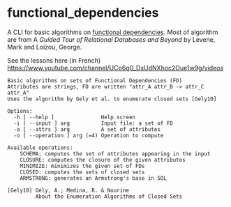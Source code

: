 # functional_dependencies
A CLI for basic algorithms on [functional dependencies](https://en.wikipedia.org/wiki/Functional_dependency).
Most of algorithm are from A _Guided Tour of Relational Databases and Beyond_ by Levene, Mark and Loizou, George. 


See the lessons here (in French)
https://www.youtube.com/channel/UCp6q0_DxUdNXhoc2Oue1w9g/videos

```
Basic algorithms on sets of Functional Dependencies (FD)
Attributes are strings, FD are written "attr_A attr_B -> attr_C attr_A"
Uses the algorithm by Gely et al. to enumerate closed sets [Gely10]

Options:
  -h [ --help ]               Help screen
  -i [ --input ] arg          Input file: a set of FD
  -a [ --attrs ] arg          A set of attributes
  -o [ --operation ] arg (=4) Operation to compute

Available operations:
	SCHEMA: computes the set of attributes appearing in the input
	CLOSURE: computes the closure of the given attributes
	MINIMIZE: minimizes the given set of FDs
	CLOSED: computes the sets of closed sets
	ARMSTRONG: generates an Armstrong's base in SQL

[Gely10] Gély, A.; Medina, R. & Nourine
         About the Enumeration Algorithms of Closed Sets
```

